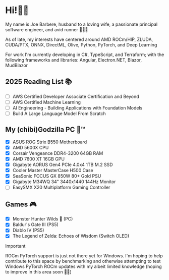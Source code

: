 # Hi!👋🏻
My name is Joe Barbere, husband to a loving wife, a passionate principal software engineer, and avid runner 🧔🏻‍♂️

As of late, my interests have centered around AMD ROCm/HIP, ZLUDA, CUDA/PTX, ONNX, DirectML, Olive, Python, PyTorch, and Deep Learning

For work I'm currently developing in C#, TypeScript, and Terraform; with the following frameworks and libraries: Angular, Electron.NET, Blazor, MudBlazor

## 2025 Reading List 📚
- [ ] AWS Certified Developer Associate Certification and Beyond
- [ ] AWS Certified Machine Learning
- [ ] AI Engineering - Building Applications with Foundation Models
- [ ] Build A Large Language Model From Scratch

## My (chibi)Godzilla PC 🦖™️
- [x] ASUS ROG Strix B550 Motherboard
- [x] AMD 5600X CPU
- [x] Corsair Vengeance DDR4-3200 64GB RAM
- [x] AMD 7600 XT 16GB GPU
- [x] Gigabyte AORUS Gen4 PCIe 4.0x4 1TB M.2 SSD
- [x] Cooler Master MasterCase H500 Case
- [x] SeaSonic FOCUS GX 850W 80+ Gold PSU
- [x] Gigabyte M34WQ 34" 3440x1440 144Hz Monitor
- [ ] EasySMX X20 Multiplatform Gaming Controller

## Games 🎮
- [x] Monster Hunter Wilds 🏹 (PC)
- [x] Baldur's Gate III (PS5)
- [x] Diablo IV (PS5)
- [x] The Legend of Zelda: Echoes of Wisdom (Switch OLED)

> [!IMPORTANT]
> ROCm PyTorch support is just not there yet for Windows. I'm hoping to help contribute to this space by benchmarking and otherwise attempting to test Windows PyTorch ROCm updates with my albeit limited knowledge (hoping to improve in this area soon 💪🏻)

